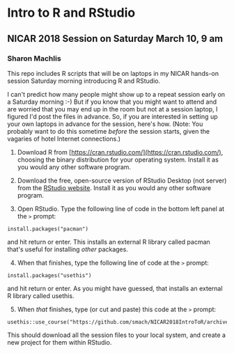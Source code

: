 # Intro to R and RStudio
## NICAR 2018 Session on Saturday March 10, 9 am
### Sharon Machlis

This repo includes R scripts that will be on laptops in my NICAR hands-on session Saturday morning introducing R and RStudio.

I can't predict how many people might show up to a repeat session early on a Saturday morning :-) But if you know that you might want to attend and are worried that you may end up in the room but not at a session laptop, I figured I'd post the files in advance. So, if you are interested in setting up your own laptops in advance for the session, here's how. (Note: You probably want to do this sometime _before_ the session starts, given the vagaries of hotel Internet connections.)

1. Download R from [https://cran.rstudio.com/](https://cran.rstudio.com/), choosing the binary distribution for your operating system. Install it as you would any other software program.

2. Download the free, open-source version of RStudio Desktop (not server) from the [RStudio website](https://www.rstudio.com/products/rstudio/download/). Install it as you would any other software program.

3. Open RStudio. Type the following line of code in the bottom left panel at the `>` prompt:

```
install.packages("pacman")
```

and hit return or enter. This installs an external R library called pacman that's useful for installing _other_ packages.

4. When that finishes, type the following line of code at the `>` prompt:

```
install.packages("usethis")
```

and hit return or enter. As you might have guessed, that installs an external R library called usethis.

5. When _that_ finishes, type (or cut and paste) this code at the `>` prompt:

```
usethis::use_course("https://github.com/smach/NICAR2018IntroToR/archive/master.zip")
```
This should download all the session files to your local system, and create a new project for them within RStudio.




